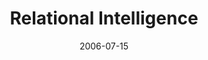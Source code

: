 ---
layout: message
category: message
series: "Hard Work"
title: "Relational Intelligence"
date: 2006-07-15
message_id: 60
---
